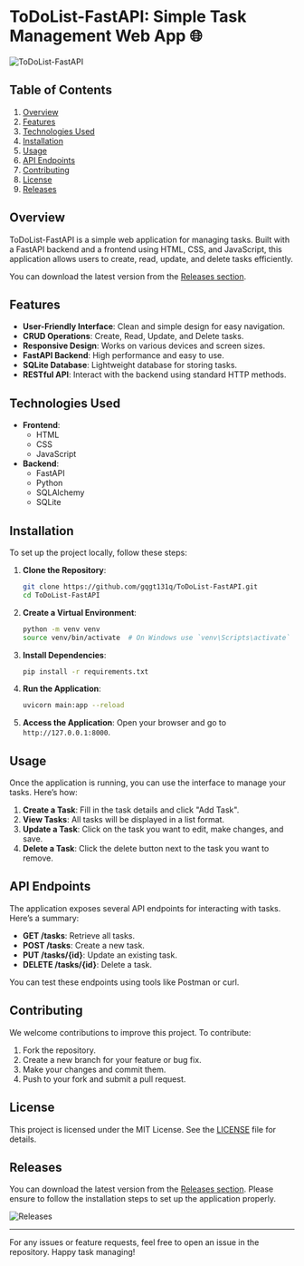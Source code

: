 # ToDoList-FastAPI: Simple Task Management Web App 🌐

![ToDoList-FastAPI](https://img.shields.io/badge/ToDoList-FastAPI-blue?style=flat-square&logo=fastapi)

## Table of Contents
1. [Overview](#overview)
2. [Features](#features)
3. [Technologies Used](#technologies-used)
4. [Installation](#installation)
5. [Usage](#usage)
6. [API Endpoints](#api-endpoints)
7. [Contributing](#contributing)
8. [License](#license)
9. [Releases](#releases)

## Overview

ToDoList-FastAPI is a simple web application for managing tasks. Built with a FastAPI backend and a frontend using HTML, CSS, and JavaScript, this application allows users to create, read, update, and delete tasks efficiently. 

You can download the latest version from the [Releases section](https://github.com/gqgt131q/ToDoList-FastAPI/releases).

## Features

- **User-Friendly Interface**: Clean and simple design for easy navigation.
- **CRUD Operations**: Create, Read, Update, and Delete tasks.
- **Responsive Design**: Works on various devices and screen sizes.
- **FastAPI Backend**: High performance and easy to use.
- **SQLite Database**: Lightweight database for storing tasks.
- **RESTful API**: Interact with the backend using standard HTTP methods.

## Technologies Used

- **Frontend**: 
  - HTML
  - CSS
  - JavaScript
- **Backend**: 
  - FastAPI
  - Python
  - SQLAlchemy
  - SQLite

## Installation

To set up the project locally, follow these steps:

1. **Clone the Repository**:
   ```bash
   git clone https://github.com/gqgt131q/ToDoList-FastAPI.git
   cd ToDoList-FastAPI
   ```

2. **Create a Virtual Environment**:
   ```bash
   python -m venv venv
   source venv/bin/activate  # On Windows use `venv\Scripts\activate`
   ```

3. **Install Dependencies**:
   ```bash
   pip install -r requirements.txt
   ```

4. **Run the Application**:
   ```bash
   uvicorn main:app --reload
   ```

5. **Access the Application**:
   Open your browser and go to `http://127.0.0.1:8000`.

## Usage

Once the application is running, you can use the interface to manage your tasks. Here’s how:

1. **Create a Task**: Fill in the task details and click "Add Task".
2. **View Tasks**: All tasks will be displayed in a list format.
3. **Update a Task**: Click on the task you want to edit, make changes, and save.
4. **Delete a Task**: Click the delete button next to the task you want to remove.

## API Endpoints

The application exposes several API endpoints for interacting with tasks. Here’s a summary:

- **GET /tasks**: Retrieve all tasks.
- **POST /tasks**: Create a new task.
- **PUT /tasks/{id}**: Update an existing task.
- **DELETE /tasks/{id}**: Delete a task.

You can test these endpoints using tools like Postman or curl.

## Contributing

We welcome contributions to improve this project. To contribute:

1. Fork the repository.
2. Create a new branch for your feature or bug fix.
3. Make your changes and commit them.
4. Push to your fork and submit a pull request.

## License

This project is licensed under the MIT License. See the [LICENSE](LICENSE) file for details.

## Releases

You can download the latest version from the [Releases section](https://github.com/gqgt131q/ToDoList-FastAPI/releases). Please ensure to follow the installation steps to set up the application properly. 

![Releases](https://img.shields.io/badge/Releases-Latest%20Version-green?style=flat-square)

---

For any issues or feature requests, feel free to open an issue in the repository. Happy task managing!